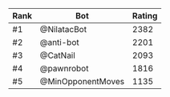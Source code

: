 Rank|Bot|Rating
---|---|---
#1|@NilatacBot|2382
#2|@anti-bot|2201
#3|@CatNail|2093
#4|@pawnrobot|1816
#5|@MinOpponentMoves|1135
